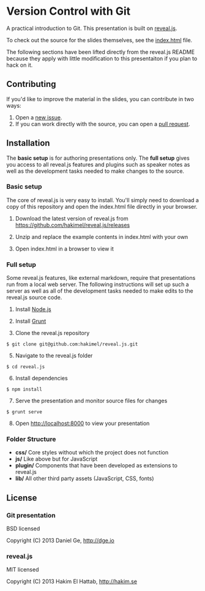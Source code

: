 # Version Control with Git

A practical introduction to Git. This presentation is built on
[reveal.js](https://github.com/hakimel/reveal.js).

To check out the source for the slides themselves, see the
[index.html](https://github.com/DanGe42/git-presentation/blob/master/index.html)
file.

The following sections have been lifted directly from the reveal.js README
because they apply with little modification to this presentaiton if you plan to
hack on it.

## Contributing

If you'd like to improve the material in the slides, you can contribute in two
ways:

1. Open a [new issue](https://github.com/DanGe42/git-presentation/issues).
2. If you can work directly with the source, you can open a [pull
   request](https://github.com/DanGe42/git-presentation/pulls).


## Installation

The **basic setup** is for authoring presentations only. The **full setup** gives you access to all reveal.js features and plugins such as speaker notes as well as the development tasks needed to make changes to the source.

### Basic setup

The core of reveal.js is very easy to install. You'll simply need to download a copy of this repository and open the index.html file directly in your browser.

1. Download the latest version of reveal.js from <https://github.com/hakimel/reveal.js/releases>

2. Unzip and replace the example contents in index.html with your own

3. Open index.html in a browser to view it


### Full setup

Some reveal.js features, like external markdown, require that presentations run from a local web server. The following instructions will set up such a server as well as all of the development tasks needed to make edits to the reveal.js source code.

1. Install [Node.js](http://nodejs.org/)

2. Install [Grunt](http://gruntjs.com/getting-started#installing-the-cli)

4. Clone the reveal.js repository
```
$ git clone git@github.com:hakimel/reveal.js.git
```

5. Navigate to the reveal.js folder
```
$ cd reveal.js
```

6. Install dependencies
```
$ npm install
```

7. Serve the presentation and monitor source files for changes
```
$ grunt serve
```

8. Open <http://localhost:8000> to view your presentation


### Folder Structure
- **css/** Core styles without which the project does not function
- **js/** Like above but for JavaScript
- **plugin/** Components that have been developed as extensions to reveal.js
- **lib/** All other third party assets (JavaScript, CSS, fonts)



## License
### Git presentation

BSD licensed

Copyright (C) 2013 Daniel Ge, http://dge.io

### reveal.js

MIT licensed

Copyright (C) 2013 Hakim El Hattab, http://hakim.se

